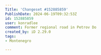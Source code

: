 ```yaml
---
Title: 'Changeset #152885859'
PublishDate: 2024-06-19T09:32:53Z
id: 152885859
user: konradlee
comment: Former regional road in Petrov Do
created_by: iD 2.29.0
tags:
- Montenegro

---
```

